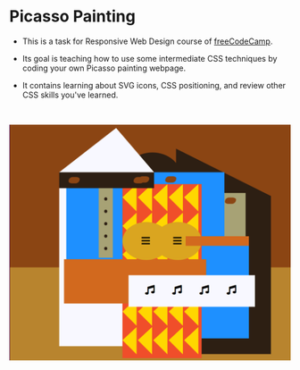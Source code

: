 # Picasso Painting

+ This is a task for Responsive Web Design course of [freeCodeCamp](https://www.freecodecamp.org/learn/2022/responsive-web-design/).

+ Its goal is teaching how to use some intermediate CSS techniques by coding your own Picasso painting webpage.

+ It contains learning about SVG icons, CSS positioning, and review other CSS skills you've learned.


<br>


![PicassoPainting](PicassoPainting.png)
